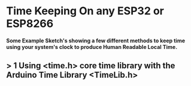 # Time Keeping On any ESP32 or ESP8266
#### Some Example Sketch's showing a few different methods to keep time using your system's clock to produce Human Readable Local Time.
###  
###  
## > 1  Using <time.h> core time library with the Arduino Time Library <TimeLib.h>
